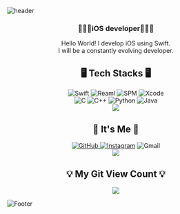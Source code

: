 ![header](https://capsule-render.vercel.app/api?type=waving&color=auto&height=200&section=header&text=Hello🖐%20I'm%20Haram!&fontSize=50&animation=twinkling)

<div align="center">
  
### 👨🏻‍💻iOS developer👨🏻‍💻

  Hello World!
  I develop iOS using Swift. </br>
  I will be a constantly evolving developer. </br>

## 🖥 Tech Stacks 🖥

<img alt="Swift" src="https://img.shields.io/badge/swift-FA7343?style=for-the-badge&logo=swift&logoColor=white"/>
<img alt="Reaml" src="https://img.shields.io/badge/realm-39477F?style=for-the-badge&logo=realm&logoColor=white"/>
<img alt="SPM" src="https://img.shields.io/badge/spm-000000?style=for-the-badge&logo=apple&logoColor=white"/>
<img alt="Xcode" src="https://img.shields.io/badge/xcode-147EFB?style=for-the-badge&logo=xcode&logoColor=white"/></br>
<img alt="C" src="https://img.shields.io/badge/C-A8B9CC.svg?&style=for-the-badge&logo=C&logoColor=white"/> 
<img alt="C++" src="https://img.shields.io/badge/C++-00599C.svg?&style=for-the-badge&logo=C%2B%2B&logoColor=white"/> 
<img alt="Python" src="https://img.shields.io/badge/Python-3776AB.svg?&style=for-the-badge&logo=Python&logoColor=white"/> 
<img alt="Java" src="https://img.shields.io/badge/Java-007396.svg?&style=for-the-badge&logo=Java&logoColor=white"/></br>
<a href="https://github.com/chaeHaram">
<img align="center" src="https://github-readme-stats.vercel.app/api/top-langs/?username=chaeHaram&layout=compact&show_icons=true&show_owner=ture&theme=radical&hide=HTML,PHP" />
</a>

## 🌈 It's Me 🌈

  <a href = "https://github.com/chaeHaram"><img alt="GitHub" src ="https://img.shields.io/badge/GitHub-181717.svg?&style=for-the-badge&logo=GitHub&logoColor=white"/>
  <a href = "https://instagram.com/kicked_uk98"> <img alt="Instagram" src ="https://img.shields.io/badge/Instagram-E4405F.svg?&style=for-the-badge&logo=Instagram&logoColor=white"/></a>
    <img alt="Gmail" src 
="https://img.shields.io/badge/chaeHaram0217@gmail.com-EA4335.svg?&style=for-the-badge&logo=Gmail&logoColor=white"/>
  </br>
  <a href="https://github.com/chaeHaram">
    <img align="center" src="https://github-readme-stats.vercel.app/api?username=chaeHaram&hide=contribs,prs&show_icons=true&include_all_commits=true&theme=radical" />
  </a>
<br>

## 💡 My Git View Count 💡

<a href="https://hits.seeyoufarm.com"><img src="https://hits.seeyoufarm.com/api/count/incr/badge.svg?url=https%3A%2F%2Fgithub.com%2FchaeHaram&count_bg=%23747474&title_bg=%23393939&icon=git.svg&icon_color=%23FFFFFF&title=Views&edge_flat=false"/></a>
</div>

![Footer](https://capsule-render.vercel.app/api?type=waving&color=auto&height=100&section=footer)
